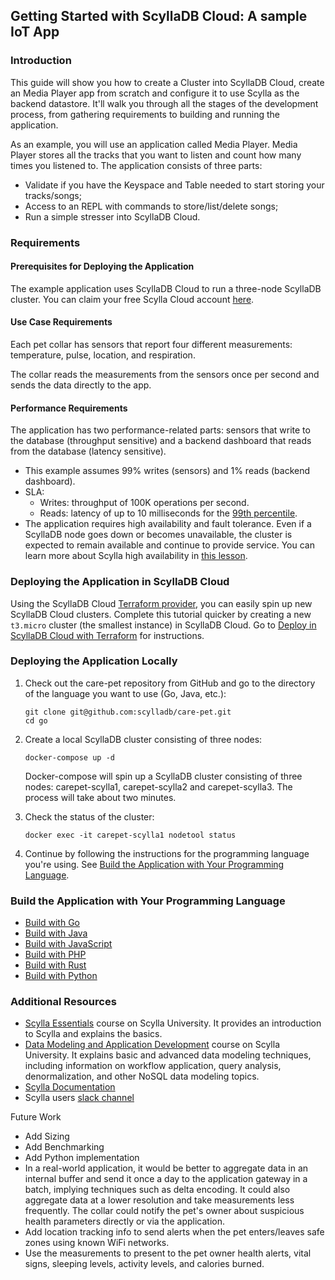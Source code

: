 Getting Started with ScyllaDB Cloud: A sample IoT App
----------------------------------------------

### Introduction

This guide will show you how to create a Cluster into ScyllaDB Cloud, create an Media Player app from scratch and configure it
to use Scylla as the backend datastore. It'll walk you through all the stages
of the development process, from gathering requirements to building and running
the application.

As an example, you will use an application called Media Player. Media Player stores all the tracks
that you want to listen and count how many times you listened to. The application consists of three parts:
-   Validate if you have the Keyspace and Table needed to start storing your tracks/songs;
-   Access to an REPL with commands to store/list/delete songs;
-   Run a simple stresser into ScyllaDB Cloud.

### Requirements

#### Prerequisites for Deploying the Application

The example application uses ScyllaDB Cloud to run a three-node ScyllaDB cluster. You can claim your free Scylla Cloud account [here](https://scylladb.com/cloud).

#### Use Case Requirements

Each pet collar has sensors that report four different measurements:
temperature, pulse, location, and respiration.

The collar reads the measurements from the sensors once per second
and sends the data directly to the app.

#### Performance Requirements

The application has two performance-related parts: sensors that write to
the database (throughput sensitive) and a backend dashboard that reads from
the database (latency sensitive). 

* This example assumes 99% writes (sensors) and 1% reads (backend dashboard).  
* SLA:
  - Writes: throughput of 100K operations per second.
  - Reads: latency of up to 10 milliseconds for the
    [99th percentile](https://engineering.linkedin.com/performance/who-moved-my-99th-percentile-latency).
* The application requires high availability and fault tolerance. Even if a
ScyllaDB node goes down or becomes unavailable, the cluster is expected to
remain available and continue to provide service. You can learn more about
Scylla high availability in [this lesson](https://university.scylladb.com/courses/scylla-essentials-overview/lessons/high-availability/). 


### Deploying the Application in ScyllaDB Cloud

Using the ScyllaDB Cloud [Terraform provider](https://registry.terraform.io/providers/scylladb/scylladbcloud/latest/docs), you can easily spin up new ScyllaDB Cloud clusters. Complete this tutorial quicker by creating a new `t3.micro` cluster (the smallest instance) in ScyllaDB Cloud. Go to [Deploy in ScyllaDB Cloud with Terraform](/deploy-in-cloud.md) for instructions.

### Deploying the Application Locally

1. Check out the care-pet repository from GitHub and go to the directory of
   the language you want to use (Go, Java, etc.):
    
    ```
    git clone git@github.com:scylladb/care-pet.git
    cd go
    ```

1. Create a local ScyllaDB cluster consisting of three nodes:

    ```
    docker-compose up -d
    ```

   Docker-compose will spin up a ScyllaDB cluster consisting of three nodes:
   carepet-scylla1, carepet-scylla2 and carepet-scylla3. The process will
   take about two minutes.

1. Check the status of the cluster:

    ```
    docker exec -it carepet-scylla1 nodetool status
    ```

1. Continue by following the instructions for the programming language you're using. See [Build the Application with Your Programming Language](#build-the-application-with-your-programming-language).

### Build the Application with Your Programming Language

- [Build with Go](/build-with-go.md)
- [Build with Java](/build-with-java.md)
- [Build with JavaScript](/build-with-javascript.md)
- [Build with PHP](/build-with-php.md)
- [Build with Rust](/build-with-rust.md)
- [Build with Python](/build-with-python.md)


### Additional Resources

-   [Scylla Essentials](https://university.scylladb.com/courses/scylla-essentials-overview/) course on Scylla University. It provides an introduction to Scylla and explains the basics.
-   [Data Modeling and Application Development](https://university.scylladb.com/courses/data-modeling/) course on Scylla University. It explains basic and advanced data modeling techniques, including information on workflow application, query analysis, denormalization, and other NoSQL data modeling topics.
-   [Scylla Documentation](https://docs.scylladb.com/)
-   Scylla users [slack channel](http://slack.scylladb.com/)

Future Work

-   Add Sizing
-   Add Benchmarking
-   Add Python implementation
-   In a real-world application, it would be better to aggregate data in an internal buffer and send it once a day to the application gateway in a batch, implying techniques such as delta encoding. It could also aggregate data at a lower resolution and take measurements less frequently. The collar could notify the pet's owner about suspicious health parameters directly or via the application. 
-   Add location tracking info to send alerts when the pet enters/leaves safe zones using known WiFi networks.
-   Use the measurements to present to the pet owner health alerts, vital signs, sleeping levels, activity levels, and calories burned.
